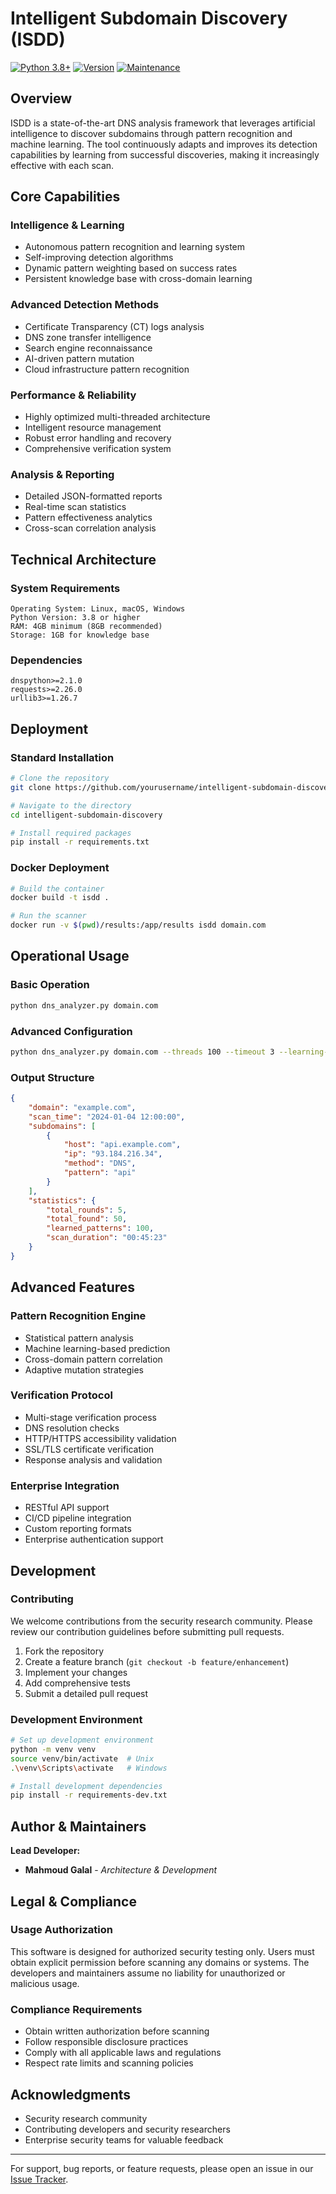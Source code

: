 # Intelligent Subdomain Discovery (ISDD)

[![Python 3.8+](https://img.shields.io/badge/Python-3.8+-blue.svg)](https://www.python.org/downloads/)
[![Version](https://img.shields.io/badge/Version-5.0-green.svg)](https://github.com/yourusername/intelligent-subdomain-discovery)
[![Maintenance](https://img.shields.io/badge/Maintained%3F-yes-green.svg)](https://github.com/yourusername/intelligent-subdomain-discovery/graphs/commit-activity)

## Overview

ISDD is a state-of-the-art DNS analysis framework that leverages artificial intelligence to discover subdomains through pattern recognition and machine learning. The tool continuously adapts and improves its detection capabilities by learning from successful discoveries, making it increasingly effective with each scan.

## Core Capabilities

### Intelligence & Learning
- Autonomous pattern recognition and learning system
- Self-improving detection algorithms
- Dynamic pattern weighting based on success rates
- Persistent knowledge base with cross-domain learning

### Advanced Detection Methods
- Certificate Transparency (CT) logs analysis
- DNS zone transfer intelligence
- Search engine reconnaissance
- AI-driven pattern mutation
- Cloud infrastructure pattern recognition

### Performance & Reliability
- Highly optimized multi-threaded architecture
- Intelligent resource management
- Robust error handling and recovery
- Comprehensive verification system

### Analysis & Reporting
- Detailed JSON-formatted reports
- Real-time scan statistics
- Pattern effectiveness analytics
- Cross-scan correlation analysis

## Technical Architecture

### System Requirements
```text
Operating System: Linux, macOS, Windows
Python Version: 3.8 or higher
RAM: 4GB minimum (8GB recommended)
Storage: 1GB for knowledge base
```

### Dependencies
```text
dnspython>=2.1.0
requests>=2.26.0
urllib3>=1.26.7
```

## Deployment

### Standard Installation
```bash
# Clone the repository
git clone https://github.com/yourusername/intelligent-subdomain-discovery.git

# Navigate to the directory
cd intelligent-subdomain-discovery

# Install required packages
pip install -r requirements.txt
```

### Docker Deployment
```bash
# Build the container
docker build -t isdd .

# Run the scanner
docker run -v $(pwd)/results:/app/results isdd domain.com
```

## Operational Usage

### Basic Operation
```bash
python dns_analyzer.py domain.com
```

### Advanced Configuration
```bash
python dns_analyzer.py domain.com --threads 100 --timeout 3 --learning-rounds 5
```

### Output Structure
```json
{
    "domain": "example.com",
    "scan_time": "2024-01-04 12:00:00",
    "subdomains": [
        {
            "host": "api.example.com",
            "ip": "93.184.216.34",
            "method": "DNS",
            "pattern": "api"
        }
    ],
    "statistics": {
        "total_rounds": 5,
        "total_found": 50,
        "learned_patterns": 100,
        "scan_duration": "00:45:23"
    }
}
```

## Advanced Features

### Pattern Recognition Engine
- Statistical pattern analysis
- Machine learning-based prediction
- Cross-domain pattern correlation
- Adaptive mutation strategies

### Verification Protocol
- Multi-stage verification process
- DNS resolution checks
- HTTP/HTTPS accessibility validation
- SSL/TLS certificate verification
- Response analysis and validation

### Enterprise Integration
- RESTful API support
- CI/CD pipeline integration
- Custom reporting formats
- Enterprise authentication support

## Development

### Contributing
We welcome contributions from the security research community. Please review our contribution guidelines before submitting pull requests.

1. Fork the repository
2. Create a feature branch (`git checkout -b feature/enhancement`)
3. Implement your changes
4. Add comprehensive tests
5. Submit a detailed pull request

### Development Environment
```bash
# Set up development environment
python -m venv venv
source venv/bin/activate  # Unix
.\venv\Scripts\activate   # Windows

# Install development dependencies
pip install -r requirements-dev.txt
```

## Author & Maintainers

**Lead Developer:**
- **Mahmoud Galal** - *Architecture & Development*

## Legal & Compliance

### Usage Authorization
This software is designed for authorized security testing only. Users must obtain explicit permission before scanning any domains or systems. The developers and maintainers assume no liability for unauthorized or malicious usage.

### Compliance Requirements
- Obtain written authorization before scanning
- Follow responsible disclosure practices
- Comply with all applicable laws and regulations
- Respect rate limits and scanning policies

## Acknowledgments

- Security research community
- Contributing developers and security researchers
- Enterprise security teams for valuable feedback

---
For support, bug reports, or feature requests, please open an issue in our [Issue Tracker](https://github.com/mgalal0/AISubdomainScanner-/issues).
